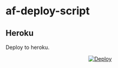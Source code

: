 # af-deploy-script

<!-- ## Railway

[![Deploy on Railway](https://railway.app/button.svg)](https://railway.app/new/template?template=)
<br> -->

## Heroku

Deploy to heroku.
<p align="center">
<a href="https://heroku.com/deploy?template=https://github.com/skdrono05/af-deploy-script">
  <img src="https://www.herokucdn.com/deploy/button.svg" alt="Deploy">
</a>
</p>

